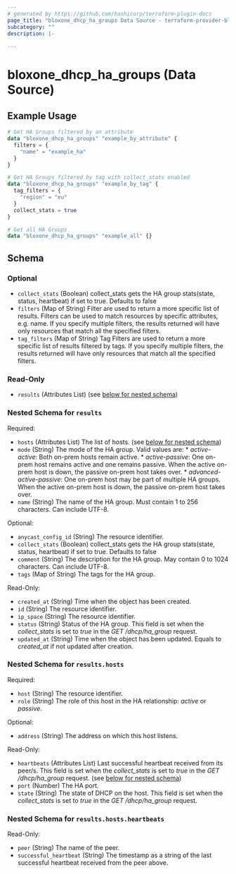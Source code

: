 ```yaml
---
# generated by https://github.com/hashicorp/terraform-plugin-docs
page_title: "bloxone_dhcp_ha_groups Data Source - terraform-provider-bloxone"
subcategory: ""
description: |-
  
---
```


# bloxone_dhcp_ha_groups (Data Source)



## Example Usage

```terraform
# Get HA Groups filtered by an attribute
data "bloxone_dhcp_ha_groups" "example_by_attribute" {
  filters = {
    "name" = "example_ha"
  }
}

# Get HA Groups filtered by tag with collect_stats enabled
data "bloxone_dhcp_ha_groups" "example_by_tag" {
  tag_filters = {
    "region" = "eu"
  }
  collect_stats = true
}

# Get all HA Groups
data "bloxone_dhcp_ha_groups" "example_all" {}
```

<!-- schema generated by tfplugindocs -->
## Schema

### Optional

- `collect_stats` (Boolean) collect_stats gets the HA group stats(state, status, heartbeat) if set to true. Defaults to false
- `filters` (Map of String) Filter are used to return a more specific list of results. Filters can be used to match resources by specific attributes, e.g. name. If you specify multiple filters, the results returned will have only resources that match all the specified filters.
- `tag_filters` (Map of String) Tag Filters are used to return a more specific list of results filtered by tags. If you specify multiple filters, the results returned will have only resources that match all the specified filters.

### Read-Only

- `results` (Attributes List) (see [below for nested schema](#nestedatt--results))

<a id="nestedatt--results"></a>
### Nested Schema for `results`

Required:

- `hosts` (Attributes List) The list of hosts. (see [below for nested schema](#nestedatt--results--hosts))
- `mode` (String) The mode of the HA group.  Valid values are: * _active-active_: Both on-prem hosts remain active. * _active-passive_: One on-prem host remains active and one remains passive. When the active on-prem host is down, the passive on-prem host takes over. * _advanced-active-passive_: One on-prem host may be part of multiple HA groups. When the active on-prem host is down, the passive on-prem host takes over.
- `name` (String) The name of the HA group. Must contain 1 to 256 characters. Can include UTF-8.

Optional:

- `anycast_config_id` (String) The resource identifier.
- `collect_stats` (Boolean) collect_stats gets the HA group stats(state, status, heartbeat) if set to true. Defaults to false
- `comment` (String) The description for the HA group. May contain 0 to 1024 characters. Can include UTF-8.
- `tags` (Map of String) The tags for the HA group.

Read-Only:

- `created_at` (String) Time when the object has been created.
- `id` (String) The resource identifier.
- `ip_space` (String) The resource identifier.
- `status` (String) Status of the HA group. This field is set when the _collect_stats_ is set to _true_ in the _GET_ _/dhcp/ha_group_ request.
- `updated_at` (String) Time when the object has been updated. Equals to _created_at_ if not updated after creation.

<a id="nestedatt--results--hosts"></a>
### Nested Schema for `results.hosts`

Required:

- `host` (String) The resource identifier.
- `role` (String) The role of this host in the HA relationship: _active_ or _passive_.

Optional:

- `address` (String) The address on which this host listens.

Read-Only:

- `heartbeats` (Attributes List) Last successful heartbeat received from its peer/s. This field is set when the _collect_stats_ is set to _true_ in the _GET_ _/dhcp/ha_group_ request. (see [below for nested schema](#nestedatt--results--hosts--heartbeats))
- `port` (Number) The HA port.
- `state` (String) The state of DHCP on the host. This field is set when the _collect_stats_ is set to _true_ in the _GET_ _/dhcp/ha_group_ request.

<a id="nestedatt--results--hosts--heartbeats"></a>
### Nested Schema for `results.hosts.heartbeats`

Read-Only:

- `peer` (String) The name of the peer.
- `successful_heartbeat` (String) The timestamp as a string of the last successful heartbeat received from the peer above.
